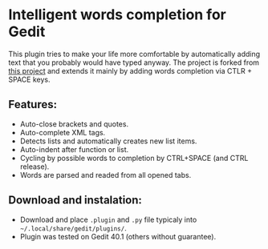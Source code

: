 Intelligent words completion for Gedit
======================================

This plugin tries to make your life more comfortable by automatically adding text that you probably would have typed anyway. The project is forked from [this project](https://github.com/nymanjens/gedit-intelligent-text-completion) and extends it mainly by adding words completion via CTLR + SPACE keys.

## Features:
  * Auto-close brackets and quotes.
  * Auto-complete XML tags.
  * Detects lists and automatically creates new list items.
  * Auto-indent after function or list.
  * Cycling by possible words to completion by CTRL+SPACE (and CTRL release).
  * Words are parsed and readed from all opened tabs.

## Download and instalation:
  * Download and place `.plugin` and `.py` file typicaly into `~/.local/share/gedit/plugins/`. 
  * Plugin was tested on Gedit 40.1 (others without guarantee).

